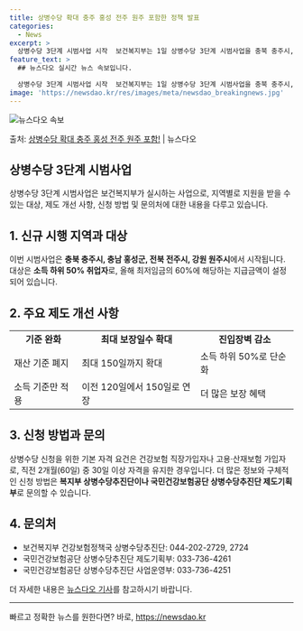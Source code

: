 ```yaml
---
title: 상병수당 확대 충주 홍성 전주 원주 포함한 정책 발표
categories:
  - News
excerpt: >
  상병수당 3단계 시범사업 시작  보건복지부는 1일 상병수당 3단계 시범사업을 충북 충주시, 충남 홍성군, 전…
feature_text: >
  ## 뉴스다오 실시간 뉴스 속보입니다.

  상병수당 3단계 시범사업 시작  보건복지부는 1일 상병수당 3단계 시범사업을 충북 충주시, 충남 홍성군, 전…
image: 'https://newsdao.kr/res/images/meta/newsdao_breakingnews.jpg'
---
```


![뉴스다오 속보](https://newsdao.kr/res/images/meta/newsdao_breakingnews.jpg)

<p>출처: <a href="https://newsdao.kr/4535" rel="dofollow">상병수당 확대 충주 홍성 전주 원주 포함!</a> | 뉴스다오</p>

<h2>상병수당 3단계 시범사업</h2>
<p data-ke-size="size16">상병수당 3단계 시범사업은 보건복지부가 실시하는 사업으로, 지역별로 지원을 받을 수 있는 대상, 제도 개선 사항, 신청 방법 및 문의처에 대한 내용을 다루고 있습니다.</p>

<h2>1. 신규 시행 지역과 대상</h2>
<p data-ke-size="size16">이번 시범사업은 <b>충북 충주시, 충남 홍성군, 전북 전주시, 강원 원주시</b>에서 시작됩니다. 대상은 <b>소득 하위 50% 취업자</b>로, 올해 최저임금의 60%에 해당하는 지급금액이 설정되어 있습니다.</p>

<h2>2. 주요 제도 개선 사항</h2>
<table>
  <tr>
    <td style="text-align: center; height: 17px;"><b>기준 완화</b></td>
    <td style="text-align: center; height: 17px;"><b>최대 보장일수 확대</b></td>
    <td style="text-align: center; height: 17px;"><b>진입장벽 감소</b></td>
  </tr>
  <tr>
    <td>재산 기준 폐지</td>
    <td>최대 150일까지 확대</td>
    <td>소득 하위 50%로 단순화</td>
  </tr>
  <tr>
    <td>소득 기준만 적용</td>
    <td>이전 120일에서 150일로 연장</td>
    <td>더 많은 보장 혜택</td>
  </tr>
</table>

<h2>3. 신청 방법과 문의</h2>
<p data-ke-size="size16">상병수당 신청을 위한 기본 자격 요건은 건강보험 직장가입자나 고용·산재보험 가입자로, 직전 2개월(60일) 중 30일 이상 자격을 유지한 경우입니다. 더 많은 정보와 구체적인 신청 방법은 <b>복지부 상병수당추진단이나 국민건강보험공단 상병수당추진단 제도기획부</b>로 문의할 수 있습니다.</p>

<h2>4. 문의처</h2>
<ul>
  <li>보건복지부 건강보험정책국 상병수당추진단: 044-202-2729, 2724</li>
  <li>국민건강보험공단 상병수당추진단 제도기획부: 033-736-4261</li>
  <li>국민건강보험공단 상병수당추진단 사업운영부: 033-736-4251</li>
</ul>
<p data-ke-size="size16">더 자세한 내용은 <a href="https://newsdao.kr/4535">뉴스다오 기사</a>를 참고하시기 바랍니다.</p>
<hr> 

빠르고 정확한 뉴스를 원한다면? 바로, <a href="https://newsdao.kr" rel="dofollow">https://newsdao.kr</a>


    
